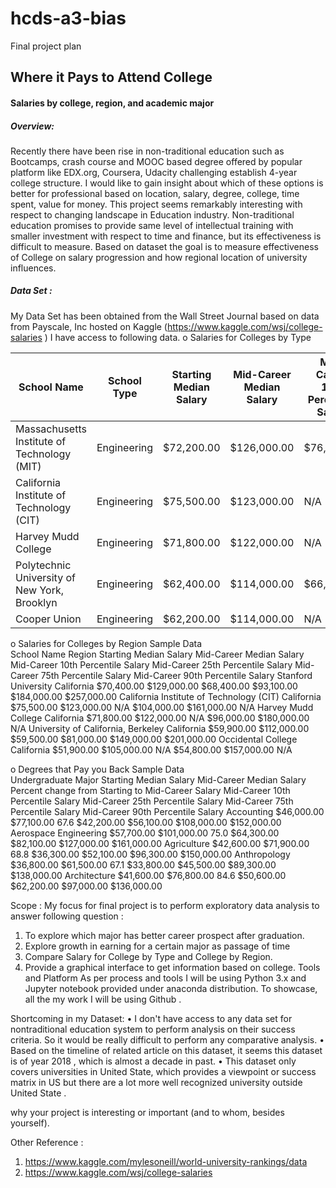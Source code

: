 # hcds-a3-bias
Final project plan

## Where it Pays to Attend College
#### Salaries by college, region, and academic major

##### Overview: 
Recently there have been rise in non-traditional education such as Bootcamps, crash course and MOOC based degree offered by popular platform like EDX.org, Coursera, Udacity challenging establish 4-year college structure. I would like to gain insight about which of these options is better for professional based on location, salary, degree, college, time spent, value for money. This project seems remarkably interesting with respect to changing landscape in Education industry. Non-traditional education promises to provide same level of intellectual training with smaller investment with respect to time and finance, but its effectiveness is difficult to measure. Based on dataset the goal is to measure effectiveness of College on salary progression and how regional location of university influences.  
##### Data Set :
My Data Set has been obtained from the Wall Street Journal based on data from Payscale, Inc hosted on Kaggle (https://www.kaggle.com/wsj/college-salaries ) 
 I have access to following data. 
o	Salaries for Colleges by Type 
 
 
 | School Name   |School Type  |Starting Median Salary  | Mid-Career Median Salary   | Mid-Career 10th Percentile Salary  | Mid-Career 25th Percentile Salary |Mid-Career 75th Percentile Salary  | Mid-Career 90th Percentile Salary |  
| ------------- | ------------- |------------- | ------------- |------------- | ------------- |------------- | ------------- |
|Massachusetts Institute of Technology (MIT)| 	Engineering |	$72,200.00 |	$126,000.00 |	$76,800.00 |	$99,200.00 |	$168,000.00 	$220,000.00 |
|California Institute of Technology (CIT) |	Engineering| 	$75,500.00 |	$123,000.00 |	N/A |	$104,000.00 |	$161,000.00 |	N/A |
Harvey Mudd College 	|Engineering |	$71,800.00 	|$122,000.00 |	N/A |	$96,000.00 	|$180,000.00| 	N/A |
Polytechnic University of New York, Brooklyn 	|Engineering |	$62,400.00 |	$114,000.00|	$66,800.00 |	$94,300.00 |	$143,000.00 |	$190,000.00 |
Cooper Union |	Engineering |	$62,200.00 |	$114,000.00| 	N/A 	|$80,200.00 |	$142,000.00 |	N/A 
 
o	Salaries for Colleges by Region 
Sample Data  
School Name	Region	Starting Median Salary	Mid-Career Median Salary	Mid-Career 10th Percentile Salary	Mid-Career 25th Percentile Salary	Mid-Career 75th Percentile Salary	Mid-Career 90th Percentile Salary
Stanford University 	California 	$70,400.00 	$129,000.00 	$68,400.00 	$93,100.00 	$184,000.00 	$257,000.00 
California Institute of Technology (CIT) 	California 	$75,500.00 	$123,000.00 	N/A 	$104,000.00 	$161,000.00 	N/A 
Harvey Mudd College 	California 	$71,800.00 	$122,000.00 	N/A 	$96,000.00 	$180,000.00 	N/A 
University of California, Berkeley 	California 	$59,900.00 	$112,000.00 	$59,500.00 	$81,000.00 	$149,000.00 	$201,000.00 
Occidental College 	California 	$51,900.00 	$105,000.00 	N/A 	$54,800.00 	$157,000.00 	N/A 
 
 
o	Degrees that Pay you Back 
Sample Data  
Undergraduate Major	Starting Median Salary	Mid-Career Median Salary	Percent change from Starting to Mid-Career Salary	Mid-Career 10th Percentile Salary	Mid-Career 25th Percentile Salary	Mid-Career 75th Percentile Salary	Mid-Career 90th Percentile Salary
Accounting 	$46,000.00 	$77,100.00 	67.6 	$42,200.00 	$56,100.00 	$108,000.00 	$152,000.00 
Aerospace Engineering 	$57,700.00 	$101,000.00 	75.0 	$64,300.00 	$82,100.00 	$127,000.00 	$161,000.00 
Agriculture 	$42,600.00 	$71,900.00 	68.8 	$36,300.00 	$52,100.00 	$96,300.00 	$150,000.00 
Anthropology 	$36,800.00 	$61,500.00 	67.1 	$33,800.00 	$45,500.00 	$89,300.00 	$138,000.00 
Architecture 	$41,600.00 	$76,800.00 	84.6 	$50,600.00 	$62,200.00 	$97,000.00 	$136,000.00 
 
 
 Scope : 
My focus for final project is to perform exploratory data analysis to answer following question : 
 
1.	To explore which major has better career prospect after graduation. 
2.	Explore growth in earning for a certain major as passage of time 
3.	Compare Salary for College by Type and College by Region. 
4.	Provide a graphical interface to get information based on college. 
Tools and Platform 
As per process and tools I will be using Python 3.x and Jupyter notebook provided under anaconda distribution. 
To showcase, all the my work I will be using Github . 
  
Shortcoming in my Dataset: 
•	I don't have access to any data set for nontraditional education system to perform analysis on their success criteria. So it would be really difficult to perform any comparative analysis.
•	Based on the timeline of related article on this dataset, it seems this dataset is of year 2018 , which is almost a decade in past. 
•	This dataset only covers universities in United State, which provides a viewpoint or success matrix in US but there are a lot more well recognized university outside United State . 
 
 
why your project is interesting or important (and to whom, besides yourself).
 
Other Reference :
1.	https://www.kaggle.com/mylesoneill/world-university-rankings/data 
2.	https://www.kaggle.com/wsj/college-salaries

